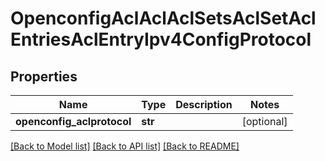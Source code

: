 # OpenconfigAclAclAclSetsAclSetAclEntriesAclEntryIpv4ConfigProtocol

## Properties
Name | Type | Description | Notes
------------ | ------------- | ------------- | -------------
**openconfig_aclprotocol** | **str** |  | [optional] 

[[Back to Model list]](../README.md#documentation-for-models) [[Back to API list]](../README.md#documentation-for-api-endpoints) [[Back to README]](../README.md)



